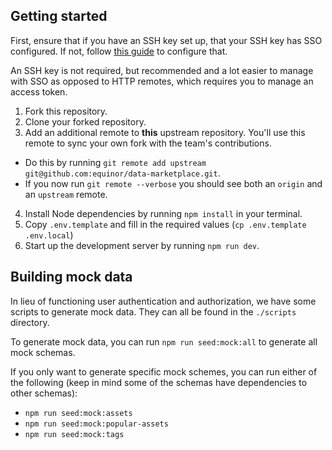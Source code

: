 ## Getting started

First, ensure that if you have an SSH key set up, that your SSH key has SSO configured. If not, follow [this guide](https://docs.github.com/en/enterprise-cloud@latest/authentication/authenticating-with-saml-single-sign-on/authorizing-an-ssh-key-for-use-with-saml-single-sign-on) to configure that.

An SSH key is not required, but recommended and a lot easier to manage with SSO as opposed to HTTP remotes, which requires you to manage an access token.

1. Fork this repository.
2. Clone your forked repository.
3. Add an additional remote to **this** upstream repository. You'll use this remote to sync your own fork with the team's contributions.
  - Do this by running `git remote add upstream git@github.com:equinor/data-marketplace.git`.
  - If you now run `git remote --verbose` you should see both an `origin` and an `upstream` remote.
4. Install Node dependencies by running `npm install` in your terminal.
5. Copy `.env.template` and fill in the required values (`cp .env.template .env.local`)
6. Start up the development server by running `npm run dev`.

## Building mock data

In lieu of functioning user authentication and authorization, we have some scripts to generate mock data. They can all be found in the `./scripts` directory.

To generate mock data, you can run `npm run seed:mock:all` to generate all mock schemas.

If you only want to generate specific mock schemes, you can run either of the following (keep in mind some of the schemas have dependencies to other schemas):

- `npm run seed:mock:assets`
- `npm run seed:mock:popular-assets`
- `npm run seed:mock:tags`
